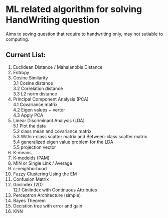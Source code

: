 # ML related algorithm for solving HandWriting question
Aims to soving question that require to handwriting only, may not sutiable to computing.
## Current List:
1. Euclidean Distance / Mahalanobis Distance
2. Entropy
3. Cosine Similarity  
3.1 Cosine distance  
3.2 Correlation distance  
3.3 L2 norm distance  
4. Principal Component Analysis (PCA)  
4.1 Covariance matrix  
4.2 Eigen values + vertor  
4.3 Apply PCA  
5. Linear Discriminant Analysis (LDA)  
5.1 Plot the data  
5.2 class mean and covariance matrix  
5.3 Within-class scatter matrix and Between-class scatter matrix  
5.4 generalized eigen value problem for the LDA  
5.5 projection vector  
6. K-means
7. K-medoids (PAM)
8. MIN or Single Link / Average
9. ε-neighborhood
10. Fuzzy Clustering Using the EM 
11. Confusion Matrix
12. GiniIndex (2D)  
12.1 GiniIndex with Continuous Attributes 
13. Perceptron Architecture (simple)  
14. Bayes Theorem  
15. Decistion tree with error and gain  
16. KNN
